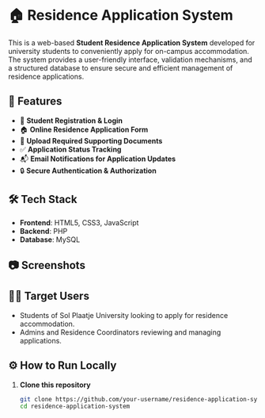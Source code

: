 # 🏠 Residence Application System

This is a web-based **Student Residence Application System** developed for university students to conveniently apply for on-campus accommodation. The system provides a user-friendly interface, validation mechanisms, and a structured database to ensure secure and efficient management of residence applications.

## 🚀 Features

- 📝 **Student Registration & Login**
- 🏠 **Online Residence Application Form**
- 📄 **Upload Required Supporting Documents**
- ✅ **Application Status Tracking**
- 📬 **Email Notifications for Application Updates**
- 🔒 **Secure Authentication & Authorization**

## 🛠️ Tech Stack

- **Frontend**: HTML5, CSS3, JavaScript
- **Backend**: PHP
- **Database**: MySQL


## 📷 Screenshots



## 🧑‍🎓 Target Users

- Students of Sol Plaatje University looking to apply for residence accommodation.
- Admins and Residence Coordinators reviewing and managing applications.

## ⚙️ How to Run Locally

1. **Clone this repository**
   ```bash
   git clone https://github.com/your-username/residence-application-system.git
   cd residence-application-system
